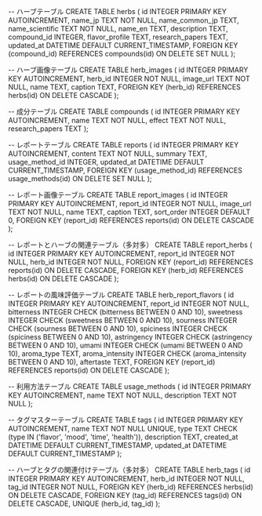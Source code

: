 -- ハーブテーブル
CREATE TABLE herbs (
    id INTEGER PRIMARY KEY AUTOINCREMENT,
    name_jp TEXT NOT NULL,
    name_common_jp TEXT,
    name_scientific TEXT NOT NULL,
    name_en TEXT,
    description TEXT,
    compound_id INTEGER,
    flavor_profile TEXT,
    research_papers TEXT,
    updated_at DATETIME DEFAULT CURRENT_TIMESTAMP,
    FOREIGN KEY (compound_id) REFERENCES compounds(id) ON DELETE SET NULL
);

-- ハーブ画像テーブル
CREATE TABLE herb_images (
    id INTEGER PRIMARY KEY AUTOINCREMENT,
    herb_id INTEGER NOT NULL,
    image_url TEXT NOT NULL,
    name TEXT,
    caption TEXT,
    FOREIGN KEY (herb_id) REFERENCES herbs(id) ON DELETE CASCADE
);

-- 成分テーブル
CREATE TABLE compounds (
    id INTEGER PRIMARY KEY AUTOINCREMENT,
    name TEXT NOT NULL,
    effect TEXT NOT NULL,
    research_papers TEXT
);

-- レポートテーブル
CREATE TABLE reports (
    id INTEGER PRIMARY KEY AUTOINCREMENT,
    content TEXT NOT NULL,
    summary TEXT,
    usage_method_id INTEGER,
    updated_at DATETIME DEFAULT CURRENT_TIMESTAMP,
    FOREIGN KEY (usage_method_id) REFERENCES usage_methods(id) ON DELETE SET NULL
);

-- レポート画像テーブル
CREATE TABLE report_images (
    id INTEGER PRIMARY KEY AUTOINCREMENT,
    report_id INTEGER NOT NULL,
    image_url TEXT NOT NULL,
    name TEXT,
    caption TEXT,
    sort_order INTEGER DEFAULT 0,
    FOREIGN KEY (report_id) REFERENCES reports(id) ON DELETE CASCADE
);

-- レポートとハーブの関連テーブル（多対多）
CREATE TABLE report_herbs (
    id INTEGER PRIMARY KEY AUTOINCREMENT,
    report_id INTEGER NOT NULL,
    herb_id INTEGER NOT NULL,
    FOREIGN KEY (report_id) REFERENCES reports(id) ON DELETE CASCADE,
    FOREIGN KEY (herb_id) REFERENCES herbs(id) ON DELETE CASCADE
);

-- レポートの風味評価テーブル
CREATE TABLE herb_report_flavors (
    id INTEGER PRIMARY KEY AUTOINCREMENT,
    report_id INTEGER NOT NULL,
    bitterness INTEGER CHECK (bitterness BETWEEN 0 AND 10),
    sweetness INTEGER CHECK (sweetness BETWEEN 0 AND 10),
    sourness INTEGER CHECK (sourness BETWEEN 0 AND 10),
    spiciness INTEGER CHECK (spiciness BETWEEN 0 AND 10),
    astringency INTEGER CHECK (astringency BETWEEN 0 AND 10),
    umami INTEGER CHECK (umami BETWEEN 0 AND 10),
    aroma_type TEXT,
    aroma_intensity INTEGER CHECK (aroma_intensity BETWEEN 0 AND 10),
    aftertaste TEXT,
    FOREIGN KEY (report_id) REFERENCES reports(id) ON DELETE CASCADE
);

-- 利用方法テーブル
CREATE TABLE usage_methods (
    id INTEGER PRIMARY KEY AUTOINCREMENT,
    name TEXT NOT NULL,
    description TEXT NOT NULL
);

-- タグマスターテーブル
CREATE TABLE tags (
    id INTEGER PRIMARY KEY AUTOINCREMENT,
    name TEXT NOT NULL UNIQUE,
    type TEXT CHECK (type IN ('flavor', 'mood', 'time', 'health')),
    description TEXT,
    created_at DATETIME DEFAULT CURRENT_TIMESTAMP,
    updated_at DATETIME DEFAULT CURRENT_TIMESTAMP
);

-- ハーブとタグの関連付けテーブル（多対多）
CREATE TABLE herb_tags (
    id INTEGER PRIMARY KEY AUTOINCREMENT,
    herb_id INTEGER NOT NULL,
    tag_id INTEGER NOT NULL,
    FOREIGN KEY (herb_id) REFERENCES herbs(id) ON DELETE CASCADE,
    FOREIGN KEY (tag_id) REFERENCES tags(id) ON DELETE CASCADE,
    UNIQUE (herb_id, tag_id)
);
